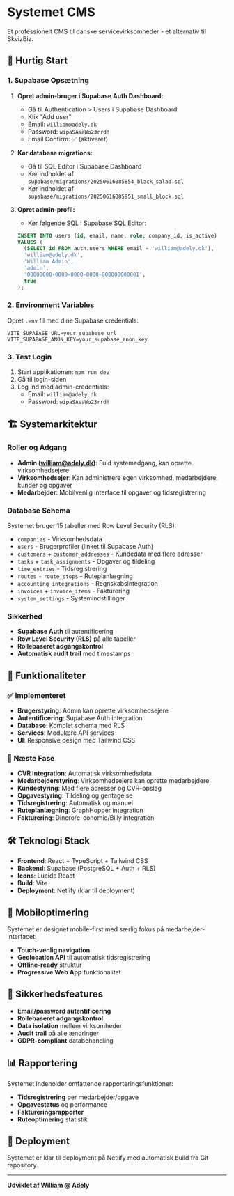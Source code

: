 # Systemet CMS

Et professionelt CMS til danske servicevirksomheder - et alternativ til SkvizBiz.

## 🚀 Hurtig Start

### 1. Supabase Opsætning

1. **Opret admin-bruger i Supabase Auth Dashboard:**
   - Gå til Authentication > Users i Supabase Dashboard
   - Klik "Add user" 
   - Email: `william@adely.dk`
   - Password: `wipaSAsaWo23rrd!`
   - Email Confirm: ✅ (aktiveret)

2. **Kør database migrations:**
   - Gå til SQL Editor i Supabase Dashboard
   - Kør indholdet af `supabase/migrations/20250616085854_black_salad.sql`
   - Kør indholdet af `supabase/migrations/20250616085951_small_block.sql`

3. **Opret admin-profil:**
   - Kør følgende SQL i Supabase SQL Editor:
   ```sql
   INSERT INTO users (id, email, name, role, company_id, is_active)
   VALUES (
     (SELECT id FROM auth.users WHERE email = 'william@adely.dk'),
     'william@adely.dk',
     'William Admin',
     'admin',
     '00000000-0000-0000-0000-000000000001',
     true
   );
   ```

### 2. Environment Variables

Opret `.env` fil med dine Supabase credentials:

```env
VITE_SUPABASE_URL=your_supabase_url
VITE_SUPABASE_ANON_KEY=your_supabase_anon_key
```

### 3. Test Login

1. Start applikationen: `npm run dev`
2. Gå til login-siden
3. Log ind med admin-credentials:
   - Email: `william@adely.dk`
   - Password: `wipaSAsaWo23rrd!`

## 🏗️ Systemarkitektur

### Roller og Adgang

- **Admin (william@adely.dk)**: Fuld systemadgang, kan oprette virksomhedsejere
- **Virksomhedsejer**: Kan administrere egen virksomhed, medarbejdere, kunder og opgaver
- **Medarbejder**: Mobilvenlig interface til opgaver og tidsregistrering

### Database Schema

Systemet bruger 15 tabeller med Row Level Security (RLS):

- `companies` - Virksomhedsdata
- `users` - Brugerprofiler (linket til Supabase Auth)
- `customers` + `customer_addresses` - Kundedata med flere adresser
- `tasks` + `task_assignments` - Opgaver og tildeling
- `time_entries` - Tidsregistrering
- `routes` + `route_stops` - Ruteplanlægning
- `accounting_integrations` - Regnskabsintegration
- `invoices` + `invoice_items` - Fakturering
- `system_settings` - Systemindstillinger

### Sikkerhed

- **Supabase Auth** til autentificering
- **Row Level Security (RLS)** på alle tabeller
- **Rollebaseret adgangskontrol**
- **Automatisk audit trail** med timestamps

## 🔧 Funktionaliteter

### ✅ Implementeret

- **Brugerstyring**: Admin kan oprette virksomhedsejere
- **Autentificering**: Supabase Auth integration
- **Database**: Komplet schema med RLS
- **Services**: Modulære API services
- **UI**: Responsive design med Tailwind CSS

### 🚧 Næste Fase

- **CVR Integration**: Automatisk virksomhedsdata
- **Medarbejderstyring**: Virksomhedsejere kan oprette medarbejdere
- **Kundestyring**: Med flere adresser og CVR-opslag
- **Opgavestyring**: Tildeling og gentagelse
- **Tidsregistrering**: Automatisk og manuel
- **Ruteplanlægning**: GraphHopper integration
- **Fakturering**: Dinero/e-conomic/Billy integration

## 🛠️ Teknologi Stack

- **Frontend**: React + TypeScript + Tailwind CSS
- **Backend**: Supabase (PostgreSQL + Auth + RLS)
- **Icons**: Lucide React
- **Build**: Vite
- **Deployment**: Netlify (klar til deployment)

## 📱 Mobiloptimering

Systemet er designet mobile-first med særlig fokus på medarbejder-interfacet:

- **Touch-venlig navigation**
- **Geolocation API** til automatisk tidsregistrering
- **Offline-ready** struktur
- **Progressive Web App** funktionalitet

## 🔐 Sikkerhedsfeatures

- **Email/password autentificering**
- **Rollebaseret adgangskontrol**
- **Data isolation** mellem virksomheder
- **Audit trail** på alle ændringer
- **GDPR-compliant** databehandling

## 📊 Rapportering

Systemet indeholder omfattende rapporteringsfunktioner:

- **Tidsregistrering** per medarbejder/opgave
- **Opgavestatus** og performance
- **Faktureringsrapporter**
- **Ruteoptimering** statistik

## 🚀 Deployment

Systemet er klar til deployment på Netlify med automatisk build fra Git repository.

---

**Udviklet af William @ Adely**